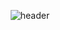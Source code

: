 <div align="center">
  
  ![header](https://capsule-render.vercel.app/api?color=gradient&customColorList=0,2,2,5,30)
  
</div>


